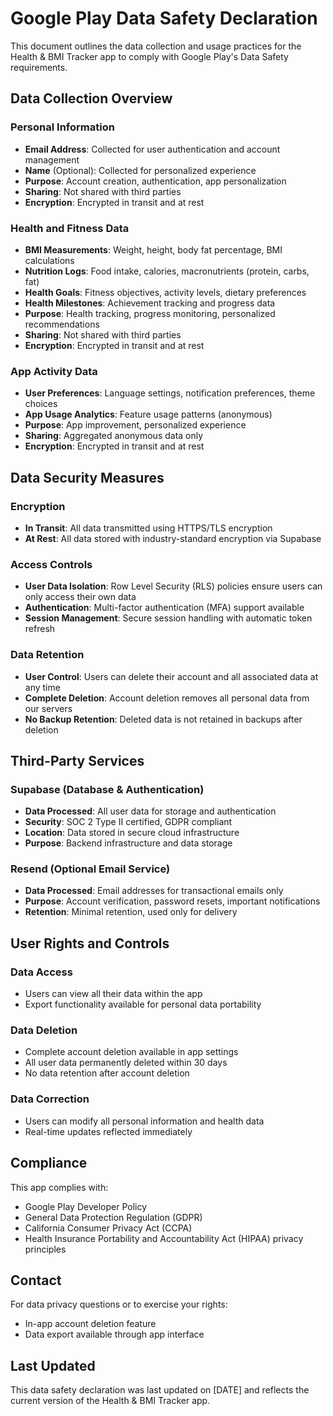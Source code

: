 # Google Play Data Safety Declaration

This document outlines the data collection and usage practices for the Health & BMI Tracker app to comply with Google Play's Data Safety requirements.

## Data Collection Overview

### Personal Information
- **Email Address**: Collected for user authentication and account management
- **Name** (Optional): Collected for personalized experience
- **Purpose**: Account creation, authentication, app personalization
- **Sharing**: Not shared with third parties
- **Encryption**: Encrypted in transit and at rest

### Health and Fitness Data
- **BMI Measurements**: Weight, height, body fat percentage, BMI calculations
- **Nutrition Logs**: Food intake, calories, macronutrients (protein, carbs, fat)
- **Health Goals**: Fitness objectives, activity levels, dietary preferences
- **Health Milestones**: Achievement tracking and progress data
- **Purpose**: Health tracking, progress monitoring, personalized recommendations
- **Sharing**: Not shared with third parties
- **Encryption**: Encrypted in transit and at rest

### App Activity Data
- **User Preferences**: Language settings, notification preferences, theme choices
- **App Usage Analytics**: Feature usage patterns (anonymous)
- **Purpose**: App improvement, personalized experience
- **Sharing**: Aggregated anonymous data only
- **Encryption**: Encrypted in transit and at rest

## Data Security Measures

### Encryption
- **In Transit**: All data transmitted using HTTPS/TLS encryption
- **At Rest**: All data stored with industry-standard encryption via Supabase

### Access Controls
- **User Data Isolation**: Row Level Security (RLS) policies ensure users can only access their own data
- **Authentication**: Multi-factor authentication (MFA) support available
- **Session Management**: Secure session handling with automatic token refresh

### Data Retention
- **User Control**: Users can delete their account and all associated data at any time
- **Complete Deletion**: Account deletion removes all personal data from our servers
- **No Backup Retention**: Deleted data is not retained in backups after deletion

## Third-Party Services

### Supabase (Database & Authentication)
- **Data Processed**: All user data for storage and authentication
- **Security**: SOC 2 Type II certified, GDPR compliant
- **Location**: Data stored in secure cloud infrastructure
- **Purpose**: Backend infrastructure and data storage

### Resend (Optional Email Service)
- **Data Processed**: Email addresses for transactional emails only
- **Purpose**: Account verification, password resets, important notifications
- **Retention**: Minimal retention, used only for delivery

## User Rights and Controls

### Data Access
- Users can view all their data within the app
- Export functionality available for personal data portability

### Data Deletion
- Complete account deletion available in app settings
- All user data permanently deleted within 30 days
- No data retention after account deletion

### Data Correction
- Users can modify all personal information and health data
- Real-time updates reflected immediately

## Compliance

This app complies with:
- Google Play Developer Policy
- General Data Protection Regulation (GDPR)
- California Consumer Privacy Act (CCPA)
- Health Insurance Portability and Accountability Act (HIPAA) privacy principles

## Contact

For data privacy questions or to exercise your rights:
- In-app account deletion feature
- Data export available through app interface

## Last Updated
This data safety declaration was last updated on [DATE] and reflects the current version of the Health & BMI Tracker app.